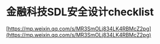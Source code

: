# 金融科技SDL安全设计checklist

[https://mp.weixin.qq.com/s/MR3SmOLj834LK4RBMcZ2pg](https://mp.weixin.qq.com/s/MR3SmOLj834LK4RBMcZ2pg)


